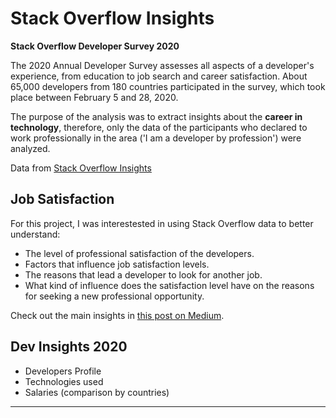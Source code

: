 # **Stack Overflow Insights**


**Stack Overflow Developer Survey 2020**

The 2020 Annual Developer Survey assesses all aspects of a developer's experience, from education to job search and career satisfaction. About 65,000 developers from 180 countries participated in the survey, which took place between February 5 and 28, 2020.    

The purpose of the analysis was to extract insights about the **career in technology**, therefore, only the data of the participants who declared to work professionally in the area ('I am a developer by profession') were analyzed.    

Data from [Stack Overflow Insights](https://insights.stackoverflow.com/survey)    


## Job Satisfaction    
For this project, I was interestested in using Stack Overflow data to better understand:    
      
* The level of professional satisfaction of the developers.
* Factors that influence job satisfaction levels.
* The reasons that lead a developer to look for another job.
* What kind of influence does the satisfaction level have on the reasons for seeking a new professional opportunity.    
    
    
Check out the main insights in [this post on Medium](https://priscillapreks.medium.com/what-attracts-and-retains-developers-in-a-company-its-not-just-about-the-salary-4ea7b8f52bcf).    


## Dev Insights 2020 
* Developers Profile
* Technologies used
* Salaries (comparison by countries)
    
    
---
    
 

